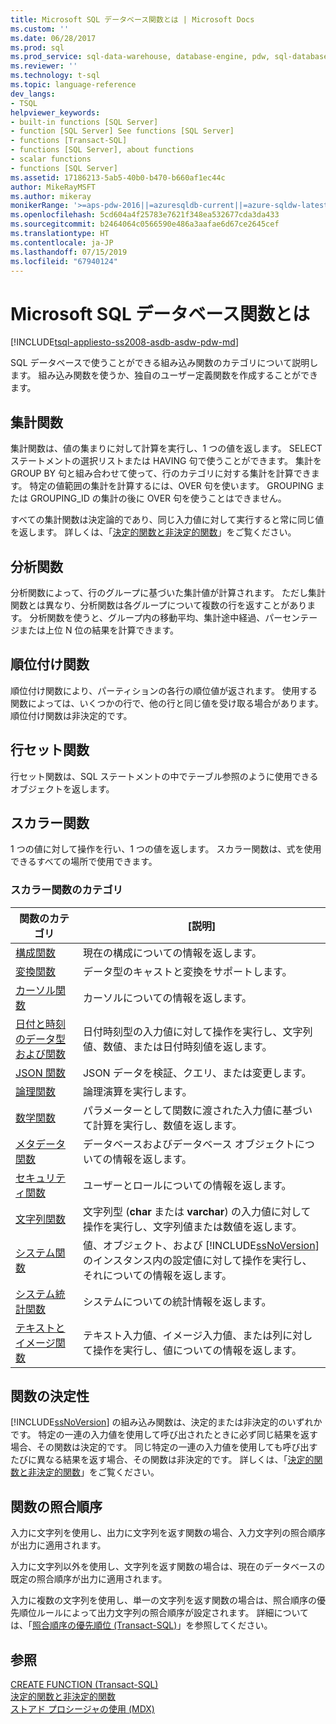```yaml
---
title: Microsoft SQL データベース関数とは | Microsoft Docs
ms.custom: ''
ms.date: 06/28/2017
ms.prod: sql
ms.prod_service: sql-data-warehouse, database-engine, pdw, sql-database
ms.reviewer: ''
ms.technology: t-sql
ms.topic: language-reference
dev_langs:
- TSQL
helpviewer_keywords:
- built-in functions [SQL Server]
- function [SQL Server] See functions [SQL Server]
- functions [Transact-SQL]
- functions [SQL Server], about functions
- scalar functions
- functions [SQL Server]
ms.assetid: 17186213-5ab5-40b0-b470-b660af1ec44c
author: MikeRayMSFT
ms.author: mikeray
monikerRange: '>=aps-pdw-2016||=azuresqldb-current||=azure-sqldw-latest||>=sql-server-2016||=sqlallproducts-allversions||>=sql-server-linux-2017||=azuresqldb-mi-current'
ms.openlocfilehash: 5cd604a4f25783e7621f348ea532677cda3da433
ms.sourcegitcommit: b2464064c0566590e486a3aafae6d67ce2645cef
ms.translationtype: HT
ms.contentlocale: ja-JP
ms.lasthandoff: 07/15/2019
ms.locfileid: "67940124"
---
```

# <a name="what-are-the-sql-database-functions"></a>Microsoft SQL データベース関数とは
[!INCLUDE[tsql-appliesto-ss2008-asdb-asdw-pdw-md](../../includes/tsql-appliesto-ss2008-all-md.md)]

SQL データベースで使うことができる組み込み関数のカテゴリについて説明します。 組み込み関数を使うか、独自のユーザー定義関数を作成することができます。
  
## <a name="aggregate-functions"></a>集計関数

集計関数は、値の集まりに対して計算を実行し、1 つの値を返します。 SELECT ステートメントの選択リストまたは HAVING 句で使うことができます。 集計を GROUP BY 句と組み合わせて使って、行のカテゴリに対する集計を計算できます。 特定の値範囲の集計を計算するには、OVER 句を使います。 GROUPING または GROUPING_ID の集計の後に OVER 句を使うことはできません。

すべての集計関数は決定論的であり、同じ入力値に対して実行すると常に同じ値を返します。 詳しくは、「[決定的関数と非決定的関数](../../relational-databases/user-defined-functions/deterministic-and-nondeterministic-functions.md)」をご覧ください。

## <a name="analytic-functions"></a>分析関数
分析関数によって、行のグループに基づいた集計値が計算されます。 ただし集計関数とは異なり、分析関数は各グループについて複数の行を返すことがあります。 分析関数を使うと、グループ内の移動平均、集計途中経過、パーセンテージまたは上位 N 位の結果を計算できます。

## <a name="ranking-functions"></a>順位付け関数
順位付け関数により、パーティションの各行の順位値が返されます。 使用する関数によっては、いくつかの行で、他の行と同じ値を受け取る場合があります。 順位付け関数は非決定的です。

## <a name="rowset-functions"></a>行セット関数
行セット関数は、SQL ステートメントの中でテーブル参照のように使用できるオブジェクトを返します。

## <a name="scalar-functions"></a>スカラー関数
1 つの値に対して操作を行い、1 つの値を返します。 スカラー関数は、式を使用できるすべての場所で使用できます。

### <a name="categories-of-scalar-functions"></a>スカラー関数のカテゴリ
  
|関数のカテゴリ|[説明]|  
|-----------------------|-----------------|  
|[構成関数](configuration-functions-transact-sql.md)|現在の構成についての情報を返します。|  
|[変換関数](conversion-functions-transact-sql.md)|データ型のキャストと変換をサポートします。|  
|[カーソル関数](cursor-functions-transact-sql.md)|カーソルについての情報を返します。|  
|[日付と時刻のデータ型および関数](date-and-time-data-types-and-functions-transact-sql.md)|日付時刻型の入力値に対して操作を実行し、文字列値、数値、または日付時刻値を返します。|  
|[JSON 関数](json-functions-transact-sql.md)|JSON データを検証、クエリ、または変更します。|  
|[論理関数](logical-functions-choose-transact-sql.md)|論理演算を実行します。|  
|[数学関数](mathematical-functions-transact-sql.md)|パラメーターとして関数に渡された入力値に基づいて計算を実行し、数値を返します。|  
|[メタデータ関数](metadata-functions-transact-sql.md)|データベースおよびデータベース オブジェクトについての情報を返します。|  
|[セキュリティ関数](security-functions-transact-sql.md)|ユーザーとロールについての情報を返します。|  
|[文字列関数](string-functions-transact-sql.md)|文字列型 (**char** または **varchar**) の入力値に対して操作を実行し、文字列値または数値を返します。|  
|[システム関数](../../relational-databases/system-functions/system-functions-for-transact-sql.md)|値、オブジェクト、および [!INCLUDE[ssNoVersion](../../includes/ssnoversion-md.md)] のインスタンス内の設定値に対して操作を実行し、それについての情報を返します。|  
|[システム統計関数](system-statistical-functions-transact-sql.md)|システムについての統計情報を返します。|  
|[テキストとイメージ関数](https://msdn.microsoft.com/library/b9c70488-1bf5-4068-a003-e548ccbc5199)|テキスト入力値、イメージ入力値、または列に対して操作を実行し、値についての情報を返します。|  
  
## <a name="function-determinism"></a>関数の決定性  
 [!INCLUDE[ssNoVersion](../../includes/ssnoversion-md.md)] の組み込み関数は、決定的または非決定的のいずれかです。 特定の一連の入力値を使用して呼び出されたときに必ず同じ結果を返す場合、その関数は決定的です。 同じ特定の一連の入力値を使用しても呼び出すたびに異なる結果を返す場合、その関数は非決定的です。 詳しくは、「[決定的関数と非決定的関数](../../relational-databases/user-defined-functions/deterministic-and-nondeterministic-functions.md)」をご覧ください。  
  
## <a name="function-collation"></a>関数の照合順序  
 入力に文字列を使用し、出力に文字列を返す関数の場合、入力文字列の照合順序が出力に適用されます。  
  
 入力に文字列以外を使用し、文字列を返す関数の場合は、現在のデータベースの既定の照合順序が出力に適用されます。  
  
 入力に複数の文字列を使用し、単一の文字列を返す関数の場合は、照合順序の優先順位ルールによって出力文字列の照合順序が設定されます。 詳細については、「[照合順序の優先順位 &#40;Transact-SQL&#41;](../../t-sql/statements/collation-precedence-transact-sql.md)」を参照してください。  
  
## <a name="see-also"></a>参照  
 [CREATE FUNCTION &#40;Transact-SQL&#41;](../../t-sql/statements/create-function-transact-sql.md)   
 [決定的関数と非決定的関数](../../relational-databases/user-defined-functions/deterministic-and-nondeterministic-functions.md)   
 [ストアド プロシージャの使用 &#40;MDX&#41;](../../mdx/using-stored-procedures-mdx.md)  
  
  
